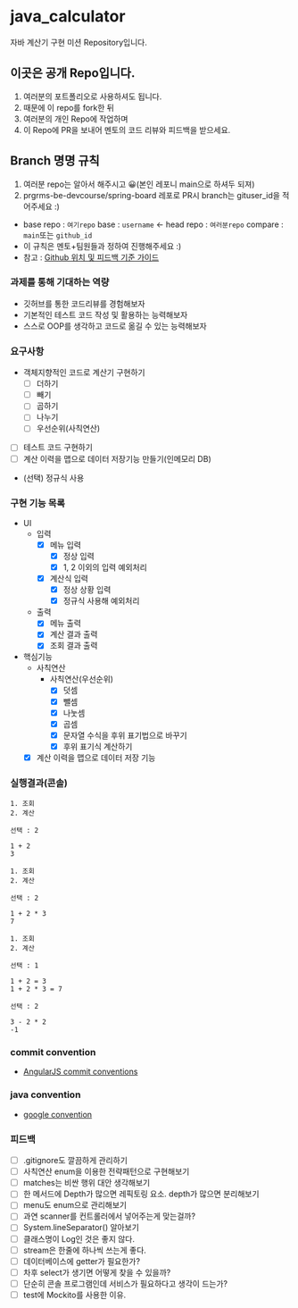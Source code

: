 # java_calculator
자바 계산기 구현 미션 Repository입니다.

## 이곳은 공개 Repo입니다.
1. 여러분의 포트폴리오로 사용하셔도 됩니다.
2. 때문에 이 repo를 fork한 뒤
3. 여러분의 개인 Repo에 작업하며 
4. 이 Repo에 PR을 보내어 멘토의 코드 리뷰와 피드백을 받으세요.

## Branch 명명 규칙
1.  여러분 repo는 알아서 해주시고 😀(본인 레포니 main으로 하셔두 되져)
2.  prgrms-be-devcourse/spring-board 레포로 PR시 branch는 gituser_id을 적어주세요 :)  
- base repo : `여기repo` base : `username` ← head repo : `여러분repo` compare : `main`또는 `github_id`
- 이 규칙은 멘토+팀원들과 정하여 진행해주세요 :) 
- 참고 : [Github 위치 및 피드백 기준 가이드](https://www.notion.so/backend-devcourse/Github-e1a0908a6bbf4aeaa5a62981499bb215)

### 과제를 통해 기대하는 역량

- 깃허브를 통한 코드리뷰를 경험해보자
- 기본적인 테스트 코드 작성 및 활용하는 능력해보자
- 스스로 OOP를 생각하고 코드로 옮길 수 있는 능력해보자

### 요구사항

- 객체지향적인 코드로 계산기 구현하기
    - [ ]  더하기
    - [ ]  빼기
    - [ ]  곱하기
    - [ ]  나누기
    - [ ]  우선순위(사칙연산)
- [ ]  테스트 코드 구현하기
- [ ]  계산 이력을 맵으로 데이터 저장기능 만들기(인메모리 DB)
- (선택) 정규식 사용

### 구현 기능 목록

- UI
  - 입력
    - [X] 메뉴 입력
      - [X] 정상 입력
      - [X] 1, 2 이외의 입력 예외처리
    - [X] 계산식 입력
      - [X] 정상 상황 입력 
      - [X] 정규식 사용해 예외처리
  - 출력
    - [X] 메뉴 출력
    - [X] 계산 결과 출력
    - [X] 조회 결과 출력
- 핵심기능 
  - 사칙연산
    - 사칙연산(우선순위)
      - [X] 덧셈
      - [X] 뺄셈
      - [X] 나눗셈
      - [X] 곱셈
      - [X] 문자열 수식을 후위 표기법으로 바꾸기
      - [X] 후위 표기식 계산하기
  - [X] 계산 이력을 맵으로 데이터 저장 기능

### 실행결과(콘솔)
```
1. 조회
2. 계산

선택 : 2

1 + 2
3

1. 조회
2. 계산

선택 : 2

1 + 2 * 3
7

1. 조회
2. 계산

선택 : 1

1 + 2 = 3
1 + 2 * 3 = 7

선택 : 2

3 - 2 * 2
-1
```
### commit convention

- [AngularJS commit conventions](https://gist.github.com/stephenparish/9941e89d80e2bc58a153#format-of-the-commit-message)

### java convention

- [google convention](https://google.github.io/styleguide/javaguide.html)

### 피드백
- [ ] .gitignore도 깔끔하게 관리하기
- [ ] 사칙연산 enum을 이용한 전략패턴으로 구현해보기
- [ ] matches는 비싼 행위 대안 생각해보기
- [ ] 한 메서드에 Depth가 많으면 레픽토링 요소. depth가 많으면 분리해보기
- [ ] menu도 enum으로 관리해보기
- [ ] 과연 scanner를 컨트롤러에서 넣어주는게 맞는걸까?
- [ ] System.lineSeparator() 알아보기
- [ ] 클래스명이 Log인 것은 좋지 않다.
- [ ] stream은 한줄에 하나씩 쓰는게 좋다.
- [ ] 데이터베이스에 getter가 필요한가?
- [ ] 차후 select가 생기면 어떻게 찾을 수 있을까?
- [ ] 단순히 콘솔 프로그램인데 서비스가 필요하다고 생각이 드는가?
- [ ] test에 Mockito를 사용한 이유.